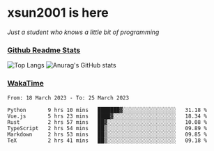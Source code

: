 # xsun2001 is here

*Just a student who knows a little bit of programming*

### [Github Readme Stats](https://github.com/anuraghazra/github-readme-stats)

![Top Langs](https://github-readme-stats.vercel.app/api/top-langs/?username=xsun2001&layout=compact&theme=radical) ![Anurag's GitHub stats](https://github-readme-stats.vercel.app/api?username=xsun2001&show_icons=true&theme=radical)

### [WakaTime](https://wakatime.com)

<!--START_SECTION:waka-->

```text
From: 18 March 2023 - To: 25 March 2023

Python       9 hrs 10 mins   ███████▓░░░░░░░░░░░░░░░░░   31.18 %
Vue.js       5 hrs 23 mins   ████▓░░░░░░░░░░░░░░░░░░░░   18.34 %
Rust         2 hrs 57 mins   ██▓░░░░░░░░░░░░░░░░░░░░░░   10.08 %
TypeScript   2 hrs 54 mins   ██▒░░░░░░░░░░░░░░░░░░░░░░   09.89 %
Markdown     2 hrs 53 mins   ██▒░░░░░░░░░░░░░░░░░░░░░░   09.85 %
TeX          2 hrs 41 mins   ██▒░░░░░░░░░░░░░░░░░░░░░░   09.18 %
```

<!--END_SECTION:waka-->
